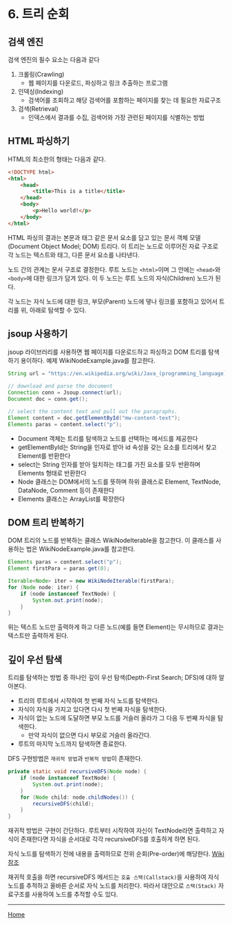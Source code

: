 # 6. 트리 순회

## 검색 엔진
검색 엔진의 필수 요소는 다음과 같다

1. 크롤링(Crawling)
    - 웹 페이지를 다운로드, 파싱하고 링크 추출하는 프로그램
1. 인덱싱(Indexing)
    - 검색어를 조회하고 해당 검색어를 포함하는 페이지를 찾는 데 필요한 자료구조
1. 검색(Retrieval)
    - 인덱스에서 결과를 수집, 검색어와 가장 관련된 페이지를 식별하는 방법
    
## HTML 파싱하기
HTML의 최소한의 형태는 다음과 같다.

```html
<!DOCTYPE html>
<html>
    <head>
        <title>This is a title</title>
    </head>
    <body>
        <p>Hello world!</p>
    </body>
</html>
```

HTML 파싱의 결과는 본문과 태그 같은 문서 요소를 담고 있는 문서 객체 모델(Document Object Model; DOM) 트리다. 이 트리는 노드로 이루어진 자료 구조로 각 노드는 텍스트와 태그, 다른 문서 요소를 나타낸다.

노드 간의 관계는 문서 구조로 결정한다. 루트 노드는 `<html>`이며 그 안에는 `<head>`와 `<body>`에 대한 링크가 담겨 있다. 이 두 노드는 루트 노드의 자식(Children) 노드가 된다. 

각 노드는 자식 노드에 대한 링크, 부모(Parent) 노드에 댛나 링크를 포함하고 있어서 트리를 위, 아래로 탐색할 수 있다.

## jsoup 사용하기
jsoup 라이브러리를 사용하면 웹 페이지를 다운로드하고 파싱하고 DOM 트리를 탐색하기 용이하다. 
예제 WikiNodeExample.java를 참고한다.

```java
String url = "https://en.wikipedia.org/wiki/Java_(programming_language)";
		
// download and parse the document
Connection conn = Jsoup.connect(url);
Document doc = conn.get();

// select the content text and pull out the paragraphs.
Element content = doc.getElementById("mw-content-text");
Elements paras = content.select("p");
```

- Document 객체는 트리를 탐색하고 노드를 선택하는 메서드를 제공한다
- getElementById는 String을 인자로 받아 id 속성을 갖는 요소를 트리에서 찾고 Element를 반환한다
- select는 String 인자를 받아 일치하는 태그를 가진 요소를 모두 반환하며 Elements 형태로 반환한다
- Node 클래스는 DOM에서의 노드를 뜻하며 하위 클래스로 Element, TextNode, DataNode, Comment 등이 존재한다
- Elements 클래스는 ArrayList를 확장한다

## DOM 트리 반복하기
DOM 트리의 노드를 반복하는 클래스 WikiNodeIterable을 참고한다. 이 클래스를 사용하는 법은 WikiNodeExample.java를 참고한다.

```java
Elements paras = content.select("p");
Element firstPara = paras.get(0);

Iterable<Node> iter = new WikiNodeIterable(firstPara);
for (Node node: iter) {
    if (node instanceof TextNode) {
        System.out.print(node);
    }
}
```

위는 텍스트 노드만 출력하게 하고 다른 노드(예를 들면 Element)는 무시하므로 결과는 텍스트만 출력하게 된다.

## 깊이 우선 탐색
트리를 탐색하는 방법 중 하나인 깊이 우선 탐색(Depth-First Search; DFS)에 대하 알아본다.

- 트리의 루트에서 시작하여 첫 번째 자식 노드를 탐색한다. 
- 자식이 자식을 가지고 있다면 다시 첫 번째 자식을 탐색한다. 
- 자식이 없는 노드에 도달하면 부모 노드를 거슬러 올라가 그 다음 두 번째 자식을 탐색한다. 
    - 만약 자식이 없으면 다시 부모로 거슬러 올라간다. 
- 루트의 마지막 노드까지 탐색하면 종료한다.

DFS 구현방법은 `재귀적 방법`과 `반복적 방법`이 존재한다.

```java
private static void recursiveDFS(Node node) {
    if (node instanceof TextNode) {
        System.out.print(node);
    }
    for (Node child: node.childNodes()) {
        recursiveDFS(child);
    }
}
```
재귀적 방법은 구현이 간단하다. 루트부터 시작하여 자신이 TextNode라면 출력하고 자식이 존재한다면 자식을 순서대로 각각 recursiveDFS를 호출하게 하면 된다.

자식 노드를 탐색하기 전에 내용을 출력하므로 전위 순회(Pre-order)에 해당한다. [Wiki참조](https://ko.wikipedia.org/wiki/트리_순회)

재귀적 호출을 하면 recursiveDFS 메서드는 `호출 스택(Callstack)`을 사용하여 자식 노드를 추적하고 올바른 순서로 자식 노드를 처리한다. 
따라서 대안으로 `스택(Stack)` 자료구조를 사용하여 노드를 추적할 수도 있다.

---
[Home](../README.md)
